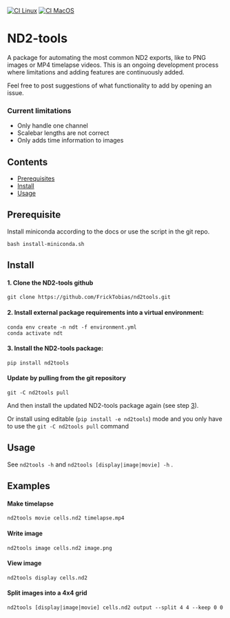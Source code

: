[![CI Linux](https://github.com/FrickTobias/nd2tools/actions/workflows/ci_linux.yaml/badge.svg?branch=main&event=schedule)](https://github.com/FrickTobias/nd2tools/actions/workflows/ci_linux.yaml) [![CI MacOS](https://github.com/FrickTobias/nd2tools/actions/workflows/ci_macos.yaml/badge.svg?branch=main&event=schedule)](https://github.com/FrickTobias/nd2tools/actions/workflows/ci_macos.yaml)

# ND2-tools

A package for automating the most common ND2 exports, like to PNG images or MP4
timelapse videos. This is an ongoing development process where limitations and adding
features are continuously added. 

Feel free to post suggestions of what functionality to add by opening an issue.

### Current limitations

- Only handle one channel
- Scalebar lengths are not correct
- Only adds time information to images

## Contents

- [Prerequisites](#prerequisite)
- [Install](#install)
- [Usage](#usage)

## Prerequisite

Install miniconda according to the docs or use the script in the git repo.

```
bash install-miniconda.sh
```

## Install

#### 1. Clone the ND2-tools github

```
git clone https://github.com/FrickTobias/nd2tools.git 
```

#### 2. Install external package requirements into a virtual environment:

```
conda env create -n ndt -f environment.yml 
conda activate ndt
```

#### 3. Install the ND2-tools package:

```
pip install nd2tools 
```

#### Update by pulling from the git repository

```
git -C nd2tools pull
```

And then install the updated ND2-tools package again (see
step [3](#3-install-the-nd2-tools-package)).

Or install using editable (`pip install -e nd2tools`) mode and you only have to use the
`git -C nd2tools pull` command

## Usage

See `nd2tools -h` and `nd2tools [display|image|movie] -h` .

## Examples

#### Make timelapse

```
nd2tools movie cells.nd2 timelapse.mp4
```

#### Write image

```
nd2tools image cells.nd2 image.png
```

#### View image

```
nd2tools display cells.nd2 
```

#### Split images into a 4x4 grid

```
nd2tools [display|image|movie] cells.nd2 output --split 4 4 --keep 0 0
```